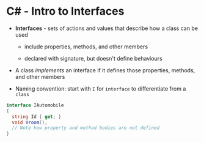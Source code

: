 # C# - Intro to Interfaces

- **Interfaces** - sets of actions and values that describe how a class can be used

  - include properties, methods, and other members

  - declared with signature, but doesn't define behaviours

- A class _implements_ an interface if it defines those properties, methods, and other members

- Naming convention: start with `I` for `interface` to differentiate from a `class`

```c#
interface IAutomobile
{
  string Id { get; }
  void Vroom();
  // Note how property and method bodies are not defined
}
```
